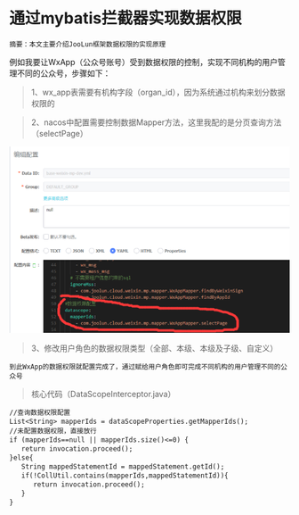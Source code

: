 # 通过mybatis拦截器实现数据权限

    摘要：本文主要介绍JooLun框架数据权限的实现原理

例如我要让WxApp（公众号账号）受到数据权限的控制，实现不同机构的用户管理不同的公众号，步骤如下：

>1、wx_app表需要有机构字段（organ_id），因为系统通过机构来划分数据权限的

>2、nacos中配置需要控制数据Mapper方法，这里我配的是分页查询方法（selectPage）

 ![](././index/f1.png)

>3、修改用户角色的数据权限类型（全部、本级、本级及子级、自定义）

    到此WxApp的数据权限就配置完成了，通过赋给用户角色即可完成不同机构的用户管理不同的公众号
    
>核心代码（DataScopeInterceptor.java）
    
    //查询数据权限配置
    List<String> mapperIds = dataScopeProperties.getMapperIds();
    //未配置数据权限，直接放行
    if (mapperIds==null || mapperIds.size()<=0) {
       return invocation.proceed();
    }else{
       String mappedStatementId = mappedStatement.getId();
       if(!CollUtil.contains(mapperIds,mappedStatementId)){
          return invocation.proceed();
       }
    }